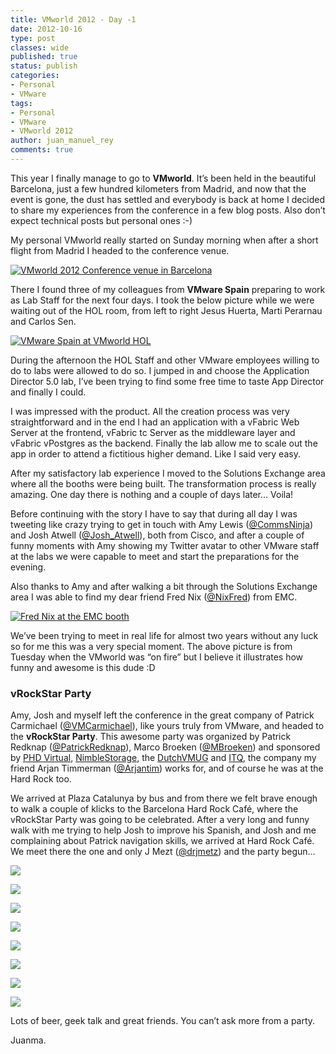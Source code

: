 ```yaml
---
title: VMworld 2012 - Day -1
date: 2012-10-16
type: post
classes: wide
published: true
status: publish
categories:
- Personal
- VMware
tags:
- Personal
- VMware
- VMworld 2012
author: juan_manuel_rey
comments: true
---
```


This year I finally manage to go to **VMworld**. It’s been held in the beautiful Barcelona, just a few hundred kilometers from Madrid, and now that the event is gone, the dust has settled and everybody is back at home I decided to share my experiences from the conference in a few blog posts. Also don’t expect technical posts but personal ones :-)

My personal VMworld really started on Sunday morning when after a short flight from Madrid I headed to the conference venue.

[![](/assets/images/img_20121007_103330.jpg "VMworld 2012 Conference venue in Barcelona")]({{site.url}}/assets/images/img_20121007_103330.jpg)

There I found three of my colleagues from **VMware Spain** preparing to work as Lab Staff for the next four days. I took the below picture while we were waiting out of the HOL room, from left to right Jesus Huerta, Marti Perarnau and Carlos Sen.

[![](/assets/images/img_20121007_132751.jpg "VMware Spain at VMworld HOL")]({{site.url}}/assets/images/img_20121007_132751.jpg)

During the afternoon the HOL Staff and other VMware employees willing to do to labs were allowed to do so. I jumped in and choose the Application Director 5.0 lab, I’ve been trying to find some free time to taste App Director and finally I could.

I was impressed with the product. All the creation process was very straightforward and in the end I had an application with a vFabric Web Server at the frontend, vFabric tc Server as the middleware layer and vFabric vPostgres as the backend. Finally the lab allow me to scale out the app in order to attend a fictitious higher demand. Like I said very easy.

After my satisfactory lab experience I moved to the Solutions Exchange area where all the booths were being built. The transformation process is really amazing. One day there is nothing and a couple of days later… Voila!

Before continuing with the story I have to say that during all day I was tweeting like crazy trying to get in touch with Amy Lewis ([@CommsNinja](http://twitter.com/CommsNinja)) and Josh Atwell ([@Josh_Atwell](http://twitter.com/Josh_Atwell)), both from Cisco, and after a couple of funny moments with Amy showing my Twitter avatar to other VMware staff at the labs we were capable to meet and start the preparations for the evening.

Also thanks to Amy and after walking a bit through the Solutions Exchange area I was able to find my dear friend Fred Nix ([@NixFred](http://twitter.com/NixFred)) from EMC.

[![](/assets/images/img_20121009_123749.jpg "Fred Nix at the EMC booth")]({{site.url}}/assets/images/img_20121009_123749.jpg)

We’ve been trying to meet in real life for almost two years without any luck so for me this was a very special moment. The above picture is from Tuesday when the VMworld was “on fire” but I believe it illustrates how funny and awesome is this dude :D

### vRockStar Party

Amy, Josh and myself left the conference in the great company of Patrick Carmichael ([@VMCarmichael](http://twitter.com/VMCarmichael)), like yours truly from VMware, and headed to the **vRockStar Party**. This awesome party was organized by Patrick Redknap ([@PatrickRedknap](https://twitter.com/PatrickRedknap)), Marco Broeken ([@MBroeken](https://twitter.com/mbroeken)) and sponsored by [PHD Virtual](http://www.phdvirtual.com/), [NimbleStorage](http://www.nimblestorage.com/ "NimbleStorage"), the [DutchVMUG](http://www.vmug.nl/cms/index.php "Dutch VMUG") and [ITQ](http://www.itq.nl/), the company my friend Arjan Timmerman ([@Arjantim](http://twitter.com/Arjantim)) works for, and of course he was at the Hard Rock too.

We arrived at Plaza Catalunya by bus and from there we felt brave enough to walk a couple of klicks to the Barcelona Hard Rock Café, where the vRockStar Party was going to be celebrated. After a very long and funny walk with me trying to help Josh to improve his Spanish, and Josh and me complaining about Patrick navigation skills, we arrived at Hard Rock Café. We meet there the one and only J Mezt ([@drjmetz](http://twitter.com/drjmetz)) and the party begun…

[![](/assets/images/img_20121007_185722.jpg)]({{site.url}}/assets/images/img_20121007_185722.jpg)

[![](/assets/images/img_20121007_185552.jpg)]({{site.url}}/assets/images/img_20121007_185552.jpg)

[![](/assets/images/img_20121007_191651.jpg)]({{site.url}}/assets/images/img_20121007_191651.jpg)

[![](/assets/images/img_20121007_193842.jpg)]({{site.url}}/assets/images/img_20121007_193842.jpg)

[![](/assets/images/img_20121007_202703.jpg)]({{site.url}}/assets/images/img_20121007_202703.jpg)

[![](/assets/images/img_20121007_204114.jpg)]({{site.url}}/assets/images/img_20121007_204114.jpg)

[![](/assets/images/img_20121007_214559.jpg)]({{site.url}}/assets/images/img_20121007_214559.jpg)

[![](/assets/images/img_20121007_222950.jpg)]({{site.url}}/assets/images/img_20121007_222950.jpg)

Lots of beer, geek talk and great friends. You can’t ask more from a party.

Juanma.
